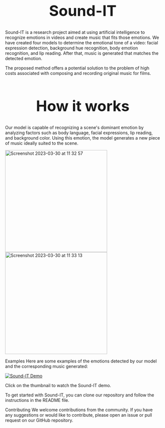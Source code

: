 <h1 align="center" style="font-size: 48px;">Sound-IT</h1>
Sound-IT is a research project aimed at using artificial intelligence to recognize emotions in videos and create music that fits those emotions. We have created four models to determine the emotional tone of a video: facial expression detection, background hue recognition, body emotion recognition, and lip reading. After that, music is generated that matches the detected emotion.

The proposed method offers a potential solution to the problem of high costs associated with composing and recording original music for films.

<h1 align="center" style="font-size: 48px;">How it works</h1>
Our model is capable of recognizing a scene's dominant emotion by analyzing factors such as body language, facial expressions, lip reading, and background color. Using this emotion, the model generates a new piece of music ideally suited to the scene.

<img width="331" alt="Screenshot 2023-03-30 at 11 32 57" src="https://user-images.githubusercontent.com/102467763/228778334-103d1250-7fdc-4f0b-be9a-6146af27f999.png"> <img width="331" alt="Screenshot 2023-03-30 at 11 33 13" src="https://user-images.githubusercontent.com/102467763/228778357-ea8cc5dc-8087-42be-bd3b-9f78d8307986.png">

Examples
Here are some examples of the emotions detected by our model and the corresponding music generated:

[![Sound-IT Demo](https://img.youtube.com/vi/26NKvjD6Ays/0.jpg)](https://www.youtube.com/watch?v=26NKvjD6Ays)
<p>Click on the thumbnail to watch the Sound-IT demo.</p>

To get started with Sound-IT, you can clone our repository and follow the instructions in the README file.

Contributing
We welcome contributions from the community. If you have any suggestions or would like to contribute, please open an issue or pull request on our GitHub repository.

